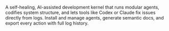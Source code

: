 A self-healing, AI-assisted development kernel that runs modular agents, codifies system structure, and lets tools like Codex or Claude fix issues directly from logs. Install and manage agents, generate semantic docs, and export every action with full log history.

